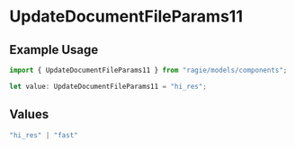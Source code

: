 # UpdateDocumentFileParams11

## Example Usage

```typescript
import { UpdateDocumentFileParams11 } from "ragie/models/components";

let value: UpdateDocumentFileParams11 = "hi_res";
```

## Values

```typescript
"hi_res" | "fast"
```